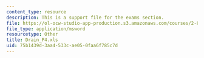 ```yaml
---
content_type: resource
description: This is a support file for the exams section.
file: https://ol-ocw-studio-app-production.s3.amazonaws.com/courses/2-830j-control-of-manufacturing-processes-sma-6303-spring-2008/75b1439d3aa4533cae050faa6f785c7d_Drain_P4.xls
file_type: application/msword
resourcetype: Other
title: Drain_P4.xls
uid: 75b1439d-3aa4-533c-ae05-0faa6f785c7d
---
```

